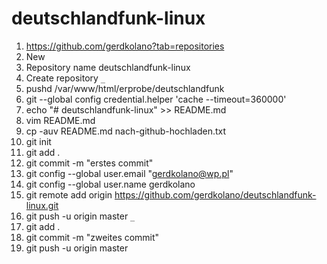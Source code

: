 # deutschlandfunk-linux

1. https://github.com/gerdkolano?tab=repositories
1. New
1. Repository name deutschlandfunk-linux
1. Create repository
    `_`
1. pushd /var/www/html/erprobe/deutschlandfunk
1. git --global config credential.helper 'cache --timeout=360000'
1. echo "# deutschlandfunk-linux" >> README.md
1. vim README.md
1. cp -auv README.md nach-github-hochladen.txt
1. git init
1. git add .
1. git commit -m "erstes commit"
1. git config --global user.email "gerdkolano@wp.pl"
1. git config --global user.name gerdkolano
1. git remote add origin https://github.com/gerdkolano/deutschlandfunk-linux.git
1. git push -u origin master
    `_`
1. git add .
1. git commit -m "zweites commit"
1. git push -u origin master

